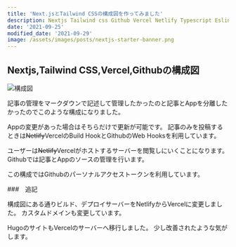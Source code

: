 ```yaml
---
title: 'Next.jsとTailwind CSSの構成図を作ってみました'
description: Nextjs Tailwind css Github Vercel Netlify Typescript Eslint
date: '2021-09-25'
modified_date: '2021-09-29'
image: /assets/images/posts/nextjs-starter-banner.png
---
```


## Nextjs,Tailwind CSS,Vercel,Githubの構成図

![構成図](@@baseUrl@@/assets/images/posts/nextjs-chart.png)

記事の管理をマークダウンで記述して管理したかったのと記事とAppを分離したかったのでこのような構成になりました。

Appの変更があった場合はそちらだけで更新が可能です。
記事のみを投稿するときは~~Netlify~~VercelのBuild HookとGithubのWeb Hooksを利用しています。

ユーザーは~~Netlify~~Vercelがホストするサーバーを閲覧しにいくことになります。
Githubでは記事とAppのソースの管理を行います。

この構成ではGithubのパーソナルアクセストークンを利用しています。

###　追記

構成図にある通りビルド、デプロイサーバーをNetlifyからVercelに変更しました。
カスタムドメインも変更しています。

HugoのサイトもVercelのサーバーへ移行しました。
少し改善されたような気がします。

